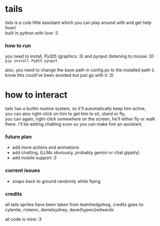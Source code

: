  # tails 

tails is a cute little assistant which you can play around with and get help from!  
built in python with love :3  
  
### how to run  
you need to install, PyQt5 (graphics :3) and pynput (listening to mouse :3):  
`pip install PyQt5 pynput`  
  
also, you need to change the base path in config.py to the installed path (i know this could've been avoided but just go with it :3)  
  
# how to interact  
tails has a builtin routine system, so it'll automatically keep him active,  
you can also right-click on him to get him to sit, stand or fly,  
you can again, right-click somewhere on the screen, he'll either fly or walk there.
i'll be adding chatting soon so you can make him an assistant. 

### future plan
- add more actions and animations
- add chatting, (LLMs obviously, probably gemini or chat gippity)
- add mobile support :3

### current issues
- snaps back to ground randomly while flying 

### credits
all tails sprites have been taken from teamhedgehog,
credits goes to: cylenite, riokenn, danielsydney, dave(hypero)edwards

all code is mine :3